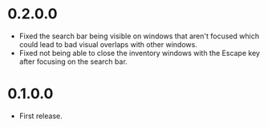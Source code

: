 # 0.2.0.0
- Fixed the search bar being visible on windows that aren't focused which could lead to bad visual overlaps with other windows.
- Fixed not being able to close the inventory windows with the Escape key after focusing on the search bar.

# 0.1.0.0
- First release.